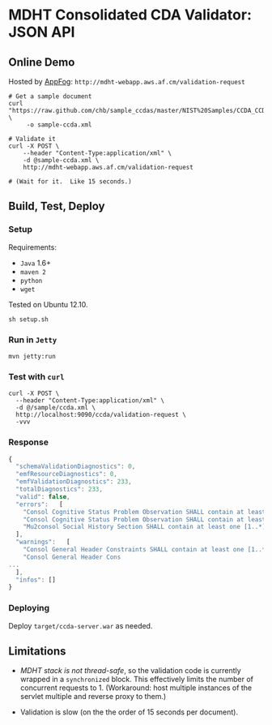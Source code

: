 # MDHT Consolidated CDA Validator: JSON API

## Online Demo
Hosted by [AppFog](http://appfog.com): `http://mdht-webapp.aws.af.cm/validation-request`

```
# Get a sample document
curl "https://raw.github.com/chb/sample_ccdas/master/NIST%20Samples/CCDA_CCD_b1_Ambulatory_v2.xml" \
     -o sample-ccda.xml

# Validate it
curl -X POST \
    --header "Content-Type:application/xml" \
    -d @sample-ccda.xml \
    http://mdht-webapp.aws.af.cm/validation-request

# (Wait for it.  Like 15 seconds.)
```

## Build, Test, Deploy

### Setup

Requirements:
* `Java` 1.6+
* `maven 2`
* `python`
* `wget`

Tested on Ubuntu 12.10.

```
sh setup.sh
```


### Run in `Jetty`
```
mvn jetty:run
```

### Test with `curl`
```
curl -X POST \
  --header "Content-Type:application/xml" \
  -d @/sample/ccda.xml \
  http://localhost:9090/ccda/validation-request \
  -vvv 
```

### Response

```javascript
{
  "schemaValidationDiagnostics": 0,
  "emfResourceDiagnostics": 0,
  "emfValidationDiagnostics": 233,
  "totalDiagnostics": 233,
  "valid": false,
  "errors":   [
    "Consol Cognitive Status Problem Observation SHALL contain at least one [1..*] entryRelationship (CONF:14335, CONF:14589, CONF:14352) Contains @typeCode=\"REFR\" REFR, and Contains exactly one [1..1] Caregiver Characteristics (templateId: 2.16.840.1.113883.10.20.22.4.72)",
    "Consol Cognitive Status Problem Observation SHALL contain at least one [1..*] entryRelationship (CONF:14467, CONF:14590, CONF:14468) Contains @typeCode=\"COMP\" COMP, and Contains exactly one [1..1] Assessment Scale Observation (templateId: 2.16.840.1.113883.10.20.22.4.69)",
    "Mu2consol Social History Section SHALL contain at least one [1..*] entry Contains exactly one [1..1] Smoking Status Observation (templateId: 2.16.840.1.113883.10.22.4.78)"
  ],
  "warnings":   [
    "Consol General Header Constraints SHALL contain at least one [1..*] recordTarget (CONF:5266) each SHALL contain exactly one [1..1] patientRole, where  (CONF:5268) patient Role SHALL contain exactly one [1..1] patient, where  (CONF:5283) each SHOULD contain zero or more [0..*] languageCommunication, where  (CONF:5406) languageCommunication SHOULD contain zero or one [0..1] proficiencyLevelCode, where the @code SHALL be selected from ValueSet LanguageAbilityProficiency 2.16.840.1.113883.1.11.12199 STATIC (CONF:9965)",
    "Consol General Header Cons
...
  ],
  "infos": []
}
```

### Deploying
Deploy `target/ccda-server.war` as needed.


## Limitations

* *MDHT stack is not thread-safe*, so the validation code is currently wrapped in
  a `synchronized` block.  This effectively limits the number of concurrent
  requests to 1.  (Workaround: host multiple instances of the servlet multiple
  and reverse proxy to them.)

* Validation is slow (on the the order of 15 seconds per document).
